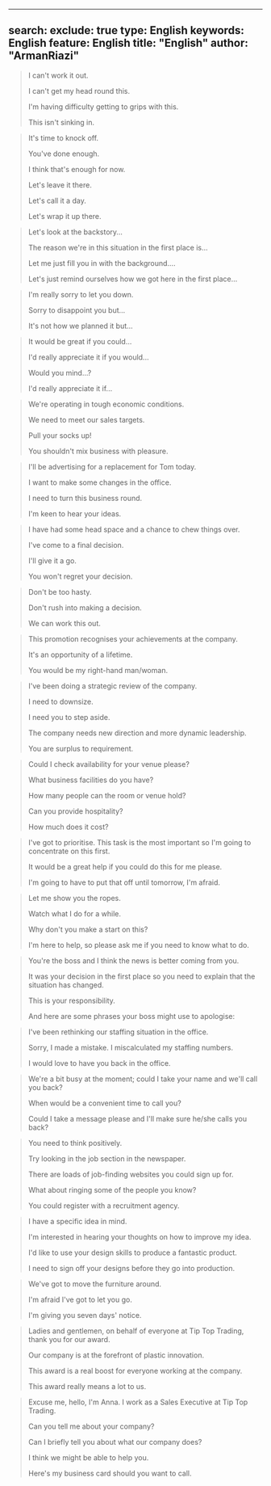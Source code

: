 
---
search:
exclude: true
type:  English
keywords:  English
feature:  English
title: "English"
author: "ArmanRiazi"
---

> I can't work it out.
> 
> I can't get my head round this.
> 
> I'm having difficulty getting to grips with this.
> 
> This isn't sinking in.


 
> It's time to knock off.
> 
> You've done enough.
> 
> I think that's enough for now.
> 
> Let's leave it there.
> 
> Let's call it a day.
> 
> Let's wrap it up there.
> 



> Let's look at the backstory…
> 
> The reason we're in this situation in the first place is…
> 
> Let me just fill you in with the background….
> 
> Let's just remind ourselves how we got here in the first place…
>



> I'm really sorry to let you down.
> 
> Sorry to disappoint you but…
> 
> It's not how we planned it but...
>



> It would be great if you could...
> 
> I'd really appreciate it if you would...
> 
> Would you mind...?
> 
> I'd really appreciate it if...
> 



> We're operating in tough economic conditions.
> 
> We need to meet our sales targets.
> 
> Pull your socks up!
> 
> You shouldn't mix business with pleasure.
> 



> I'll be advertising for a replacement for Tom today.
> 
> I want to make some changes in the office.
> 
> I need to turn this business round.
> 
> I'm keen to hear your ideas.
> 



> I have had some head space and a chance to chew things over.
> 
> I've come to a final decision.
> 
> I'll give it a go.
> 
> You won't regret your decision.
> 



> Don't be too hasty.
> 
> Don't rush into making a decision.
> 
> We can work this out.
> 


> This promotion recognises your achievements at the company.
> 
> It's an opportunity of a lifetime.
> 
> You would be my right-hand man/woman.
> 



> I've been doing a strategic review of the company.
> 
> I need to downsize.
> 
> I need you to step aside.
> 
> The company needs new direction and more dynamic leadership.
> 
> You are surplus to requirement.
> 



> Could I check availability for your venue please?
> 
> What business facilities do you have?
> 
> How many people can the room or venue hold?
> 
> Can you provide hospitality?
> 
> How much does it cost?
> 



> I've got to prioritise. This task is the most important so I'm going to concentrate on this first.
> 
> It would be a great help if you could do this for me please.
> 
> I'm going to have to put that off until tomorrow, I'm afraid.
> 



> Let me show you the ropes.
> 
> Watch what I do for a while.
> 
> Why don't you make a start on this?
> 
> I'm here to help, so please ask me if you need to know what to do.
> 



> You're the boss and I think the news is better coming from you.
> 
> It was your decision in the first place so you need to explain that the situation has changed.
> 
> This is your responsibility.
> 
> And here are some phrases your boss might use to apologise:
> 



> I've been rethinking our staffing situation in the office.
> 
> Sorry, I made a mistake. I miscalculated my staffing numbers.
> 
> I would love to have you back in the office.
> 



> We're a bit busy at the moment; could I take your name and we'll call you back?
> 
> When would be a convenient time to call you?
> 
> Could I take a message please and I'll make sure he/she calls you back?
> 

> You need to think positively.
> 
> Try looking in the job section in the newspaper.
> 
> There are loads of job-finding websites you could sign up for.
> 
> What about ringing some of the people you know?
> 
> You could register with a recruitment agency.
> 



> I have a specific idea in mind.
> 
> I'm interested in hearing your thoughts on how to improve my idea.
> 
> I'd like to use your design skills to produce a fantastic product.
> 
> I need to sign off your designs before they go into production.
> 



> We've got to move the furniture around.
> 
> I'm afraid I've got to let you go.
> 
> I'm giving you seven days' notice.
> 



> Ladies and gentlemen, on behalf of everyone at Tip Top Trading, thank you for our award.
> 
> Our company is at the forefront of plastic innovation.
> 
> This award is a real boost for everyone working at the company.
> 
> This award really means a lot to us.
> 



> Excuse me, hello, I'm Anna. I work as a Sales Executive at Tip Top Trading.
> 
> Can you tell me about your company?
> 
> Can I briefly tell you about what our company does?
> 
> I think we might be able to help you.
> 
> Here's my business card should you want to call.




